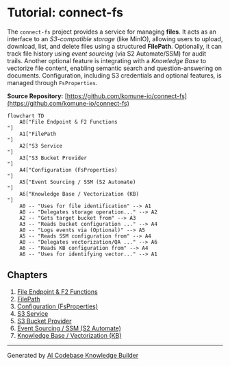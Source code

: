 # Tutorial: connect-fs

The `connect-fs` project provides a service for managing **files**.
It acts as an interface to an *S3-compatible storage* (like MinIO), allowing users to upload, download, list, and delete files using a structured **FilePath**.
Optionally, it can track file history using *event sourcing* (via S2 Automate/SSM) for audit trails.
Another optional feature is integrating with a *Knowledge Base* to vectorize file content, enabling semantic search and question-answering on documents.
Configuration, including S3 credentials and optional features, is managed through `FsProperties`.


**Source Repository:** [https://github.com/komune-io/connect-fs](https://github.com/komune-io/connect-fs)

```mermaid
flowchart TD
    A0["File Endpoint & F2 Functions
"]
    A1["FilePath
"]
    A2["S3 Service
"]
    A3["S3 Bucket Provider
"]
    A4["Configuration (FsProperties)
"]
    A5["Event Sourcing / SSM (S2 Automate)
"]
    A6["Knowledge Base / Vectorization (KB)
"]
    A0 -- "Uses for file identification" --> A1
    A0 -- "Delegates storage operation..." --> A2
    A2 -- "Gets target bucket from" --> A3
    A3 -- "Reads bucket configuration ..." --> A4
    A0 -- "Logs events via (Optional)" --> A5
    A5 -- "Reads SSM configuration from" --> A4
    A0 -- "Delegates vectorization/QA ..." --> A6
    A6 -- "Reads KB configuration from" --> A4
    A6 -- "Uses for identifying vector..." --> A1
```

## Chapters

1. [File Endpoint & F2 Functions
](01_file_endpoint___f2_functions_.md)
2. [FilePath
](02_filepath_.md)
3. [Configuration (FsProperties)
](03_configuration__fsproperties__.md)
4. [S3 Service
](04_s3_service_.md)
5. [S3 Bucket Provider
](05_s3_bucket_provider_.md)
6. [Event Sourcing / SSM (S2 Automate)
](06_event_sourcing___ssm__s2_automate__.md)
7. [Knowledge Base / Vectorization (KB)
](07_knowledge_base___vectorization__kb__.md)


---

Generated by [AI Codebase Knowledge Builder](https://github.com/The-Pocket/Tutorial-Codebase-Knowledge)